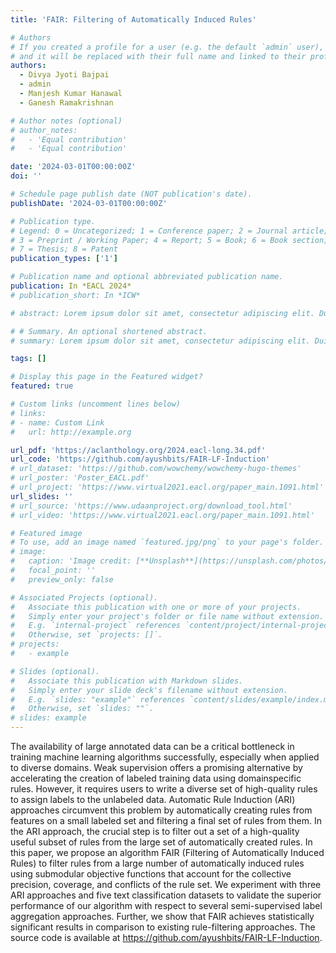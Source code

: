 ```yaml
---
title: 'FAIR: Filtering of Automatically Induced Rules'

# Authors
# If you created a profile for a user (e.g. the default `admin` user), write the username (folder name) here
# and it will be replaced with their full name and linked to their profile.
authors:
  - Divya Jyoti Bajpai
  - admin
  - Manjesh Kumar Hanawal
  - Ganesh Ramakrishnan

# Author notes (optional)
# author_notes:
#   - 'Equal contribution'
#   - 'Equal contribution'

date: '2024-03-01T00:00:00Z'
doi: ''

# Schedule page publish date (NOT publication's date).
publishDate: '2024-03-01T00:00:00Z'

# Publication type.
# Legend: 0 = Uncategorized; 1 = Conference paper; 2 = Journal article;
# 3 = Preprint / Working Paper; 4 = Report; 5 = Book; 6 = Book section;
# 7 = Thesis; 8 = Patent
publication_types: ['1']

# Publication name and optional abbreviated publication name.
publication: In *EACL 2024*
# publication_short: In *ICW*

# abstract: Lorem ipsum dolor sit amet, consectetur adipiscing elit. Duis posuere tellus ac convallis placerat. Proin tincidunt magna sed ex sollicitudin condimentum. Sed ac faucibus dolor, scelerisque sollicitudin nisi. Cras purus urna, suscipit quis sapien eu, pulvinar tempor diam. Quisque risus orci, mollis id ante sit amet, gravida egestas nisl. Sed ac tempus magna. Proin in dui enim. Donec condimentum, sem id dapibus fringilla, tellus enim condimentum arcu, nec volutpat est felis vel metus. Vestibulum sit amet erat at nulla eleifend gravida.

# # Summary. An optional shortened abstract.
# summary: Lorem ipsum dolor sit amet, consectetur adipiscing elit. Duis posuere tellus ac convallis placerat. Proin tincidunt magna sed ex sollicitudin condimentum.

tags: []

# Display this page in the Featured widget?
featured: true

# Custom links (uncomment lines below)
# links:
# - name: Custom Link
#   url: http://example.org

url_pdf: 'https://aclanthology.org/2024.eacl-long.34.pdf'
url_code: 'https://github.com/ayushbits/FAIR-LF-Induction'
# url_dataset: 'https://github.com/wowchemy/wowchemy-hugo-themes'
# url_poster: 'Poster_EACL.pdf'
# url_project: 'https://www.virtual2021.eacl.org/paper_main.1091.html'
url_slides: ''
# url_source: 'https://www.udaanproject.org/download_tool.html'
# url_video: 'https://www.virtual2021.eacl.org/paper_main.1091.html'

# Featured image
# To use, add an image named `featured.jpg/png` to your page's folder.
# image:
#   caption: 'Image credit: [**Unsplash**](https://unsplash.com/photos/pLCdAaMFLTE)'
#   focal_point: ''
#   preview_only: false

# Associated Projects (optional).
#   Associate this publication with one or more of your projects.
#   Simply enter your project's folder or file name without extension.
#   E.g. `internal-project` references `content/project/internal-project/index.md`.
#   Otherwise, set `projects: []`.
# projects:
#   - example

# Slides (optional).
#   Associate this publication with Markdown slides.
#   Simply enter your slide deck's filename without extension.
#   E.g. `slides: "example"` references `content/slides/example/index.md`.
#   Otherwise, set `slides: ""`.
# slides: example
---
```

The availability of large annotated data can be a critical bottleneck in training machine learning algorithms successfully, especially when applied to diverse domains. Weak supervision offers a promising alternative by accelerating the creation of labeled training data using domainspecific rules. However, it requires users to write a diverse set of high-quality rules to assign labels to the unlabeled data. Automatic Rule Induction (ARI) approaches circumvent this problem by automatically creating rules from features on a small labeled set and filtering a final set of rules from them. In the ARI approach, the crucial step is to filter out a set of a high-quality useful subset of rules from the large set of automatically created rules. In this paper, we propose an algorithm FAIR (Filtering of Automatically Induced Rules) to filter rules from a large number of automatically induced rules using submodular objective functions that account for the collective precision, coverage, and conflicts of the rule set. We experiment with three ARI approaches and five text classification datasets to validate the superior performance of our algorithm with respect to several semi-supervised label aggregation approaches. Further, we show that FAIR achieves statistically significant results in comparison to existing rule-filtering approaches. The source code is available at https://github.com/ayushbits/FAIR-LF-Induction.




<!-- {{% callout note %}}
Click the _Cite_ button above to demo the feature to enable visitors to import publication metadata into their reference management software.
{{% /callout %}}

{{% callout note %}}
Create your slides in Markdown - click the _Slides_ button to check out the example.
{{% /callout %}}

Supplementary notes can be added here, including [code, math, and images](https://wowchemy.com/docs/writing-markdown-latex/).

 -->
